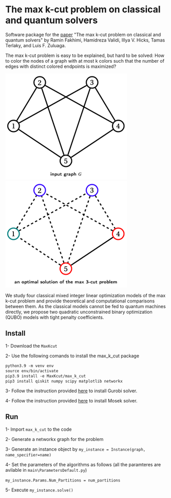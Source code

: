 # The max k-cut problem on classical and quantum solvers

Software package for the [paper](https://engineering.lehigh.edu/sites/engineering.lehigh.edu/files/_DEPARTMENTS/ise/pdf/tech-papers/21/21T_007a.pdf) "The max k-cut problem on classical and quantum solvers" by Ramin Fakhimi, Hamidreza Validi, Illya V. Hicks, Tamas Terlaky, and Luis F. Zuluaga.

The max k-cut problem is easy to be explained, but hard to be solved: How to color the nodes of a graph with at most k colors such that the number of edges with distinct colored endpoints is maximized?

![Figure 1](readme_images/input_graph.png?raw=true "Input graph")
![Figure 2](readme_images/solution_max_3-cut.png?raw=true "An optimal solution for the max 3-cut problem")

We study four classical mixed integer linear optimization models of the max k-cut problem and provide theoretical and computational comparisons between them. As the classical models cannot be fed to quantum machines directly, we propose two quadratic unconstrained binary optimization (QUBO) models with tight penalty coefficients. 


## Install

1- Download the ```MaxKcut```

2- Use the following comands to install the max_k_cut package

```
python3.9 -m venv env
source env/bin/activate
pip3.9 install -e MaxKcut/max_k_cut
pip3 install qiskit numpy scipy matplotlib networkx
```

3- Follow the instruction provided [here](https://support.gurobi.com/hc/en-us/articles/360044290292-How-do-I-install-Gurobi-for-Python-) to install Gurobi solver.

4- Follow the instruction provided [here](https://docs.mosek.com/latest/install/installation.html) to install Mosek solver.

## Run

1- Import ```max_k_cut``` to the code

2- Generate a networkx graph for the problem

3- Generate an instance object by ```my_instance = Instance(graph, name_specifier=name)```

4- Set the parameters of the algorithms as follows (all the paramteres are avilable in ```main\ParametersDefault.py```)

```my_instance.Params.Num_Partitions = num_partitions```

5- Execute ```my_instance.solve()```

